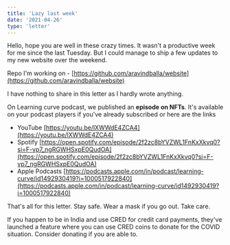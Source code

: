 ```yaml
---
title: 'Lazy last week'
date: '2021-04-26'
type: 'letter'
---
```


Hello, hope you are well in these crazy times. It wasn't a productive week for me since the last Tuesday. But I could manage to ship a few updates to my new website over the weekend.

Repo I'm working on - [https://github.com/aravindballa/website](https://github.com/aravindballa/website)

I have nothing to share in this letter as I hardly wrote anything.

On Learning curve podcast, we published an **episode on NFTs**. It's available on your podcast players if you've already subscribed or here are the links

- YouTube [https://youtu.be/lXWWdE4ZCA4](https://youtu.be/lXWWdE4ZCA4)
- Spotify [https://open.spotify.com/episode/2f2zc8bYVZWL1FnKxXkvq0?si=F-vp7_ngRGWHSxpE0QudOA](https://open.spotify.com/episode/2f2zc8bYVZWL1FnKxXkvq0?si=F-vp7_ngRGWHSxpE0QudOA)
- Apple Podcasts [https://podcasts.apple.com/in/podcast/learning-curve/id1492930419?i=1000517922840](https://podcasts.apple.com/in/podcast/learning-curve/id1492930419?i=1000517922840)

That's all for this letter. Stay safe. Wear a mask if you go out. Take care.

If you happen to be in India and use CRED for credit card payments, they've launched a feature where you can use CRED coins to donate for the COVID situation. Consider donating if you are able to.
